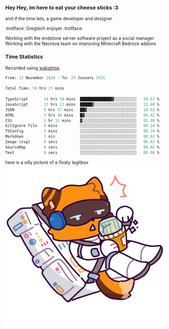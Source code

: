 ### Hey Hey, im here to eat your cheese sticks :3
and if the time lets, a game developer and designer

:trollface: Gregtech enjoyer :trollface:

Working with the endstone server software project as a social manager<br>
Working with the Neoreva team on improving Minecraft Bedrock addons

### Time Statistics
Recorded using [wakatime](https://wakatime.com).

<!--START_SECTION:waka-->

```ocaml
From: 13 November 2024 - To: 23 January 2025

Total Time: 59 hrs 23 mins

TypeScript       34 hrs 50 mins  ██████████████▓░░░░░░░░░░   58.67 %
JavaScript       13 hrs 21 mins  █████▓░░░░░░░░░░░░░░░░░░░   22.48 %
JSON             5 hrs 57 mins   ██▓░░░░░░░░░░░░░░░░░░░░░░   10.03 %
HTML             3 hrs 48 mins   █▓░░░░░░░░░░░░░░░░░░░░░░░   06.42 %
CSS              1 hr 11 mins    ▓░░░░░░░░░░░░░░░░░░░░░░░░   02.00 %
GitIgnore file   8 mins          ░░░░░░░░░░░░░░░░░░░░░░░░░   00.24 %
TSConfig         3 mins          ░░░░░░░░░░░░░░░░░░░░░░░░░   00.10 %
Markdown         1 min           ░░░░░░░░░░░░░░░░░░░░░░░░░   00.03 %
Image (svg)      0 secs          ░░░░░░░░░░░░░░░░░░░░░░░░░   00.02 %
SourceMap        0 secs          ░░░░░░░░░░░░░░░░░░░░░░░░░   00.02 %
Text             0 secs          ░░░░░░░░░░░░░░░░░░░░░░░░░   00.00 %
```

<!--END_SECTION:waka-->

here is a silly picture of a floaty legitbox
![Silly legitbox](goobernoback_lower.png)
